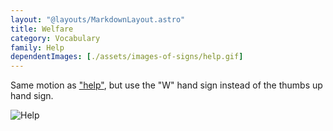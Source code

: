 ```yaml
---
layout: "@layouts/MarkdownLayout.astro"
title: Welfare
category: Vocabulary
family: Help
dependentImages: [./assets/images-of-signs/help.gif]
---
```


Same motion as ["help"](./help),
but use the "W" hand sign instead of the thumbs up hand sign.

![Help](@signs/help.gif)
